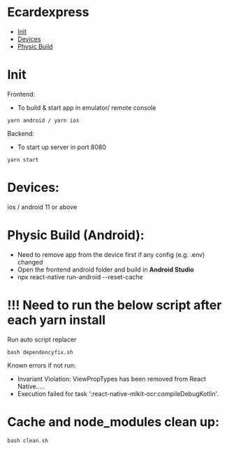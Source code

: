 # Ecardexpress

- [Init](#init)
- [Devices](#devices)
- [Physic Build](#physicBuild)

# Init
Frontend:
 - To build & start app in emulator/ remote console
```shell
yarn android / yarn ios
```
Backend:
 - To start up server in port 8080
```shell
yarn start
```

# Devices:
ios / android 11 or above

# Physic Build (Android):
- Need to remove app from the device first if any config (e.g. .env) changed
- Open the frontend android folder and build in <b>Android Studio</b>
- npx react-native run-android --reset-cache

# !!! Need to run the below script after each yarn install

Run auto script replacer
```shell
bash dependencyfix.sh
```
Known errors if not run: 
- Invariant Violation: ViewPropTypes has been removed from React Native..... 
- Execution failed for task ':react-native-mlkit-ocr:compileDebugKotlin'.

# Cache and node_modules clean up:
```shell
bash clean.sh
```